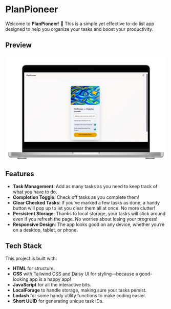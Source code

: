 # PlanPioneer

Welcome to **PlanPioneer**!
🎉 This is a simple yet effective to-do list app designed to help you organize your tasks and boost your productivity. 

## Preview

![image](public/preview.png)

## Features

- **Task Management**: Add as many tasks as you need to keep track of what you have to do.
- **Completion Toggle**: Check off tasks as you complete them!
- **Clear Checked Tasks**: If you’ve marked a few tasks as done, a handy button will pop up to let you clear them all at once. No more clutter!
- **Persistent Storage**: Thanks to local storage, your tasks will stick around even if you refresh the page. No worries about losing your progress!
- **Responsive Design**: The app looks good on any device, whether you’re on a desktop, tablet, or phone.

## Tech Stack

This project is built with:
- **HTML** for structure.
- **CSS** with Tailwind CSS and Daisy UI for styling—because a good-looking app is a happy app!
- **JavaScript** for all the interactive bits.
- **LocalForage** to handle storage, making sure your tasks persist.
- **Lodash** for some handy utility functions to make coding easier.
- **Short UUID** for generating unique task IDs.


